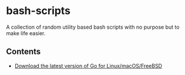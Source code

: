 # bash-scripts
A collection of random utility based bash scripts with no purpose but to make life easier.

## Contents
* [Download the latest version of Go for Linux/macOS/FreeBSD](./download-go)
